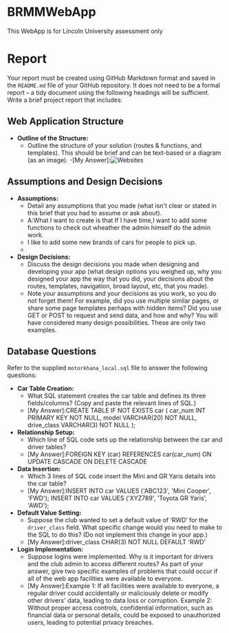 # BRMMWebApp
This WebApp is for Lincoln University assessment only

# Report

Your report must be created using GitHub Markdown format and saved in the `README.md` file of your GitHub repository. It does not need to be a formal report – a tidy document using the following headings will be sufficient. Write a brief project report that includes:

## Web Application Structure

- **Outline of the Structure:** 
    - Outline the structure of your solution (routes & functions, and templates). This should be brief and can be text-based or a diagram (as an image).
    -[My Answer]:![Websites](https://github.com/AnnieDJ/image-in-readme/assets/146434944/940be879-dc80-497b-b353-69a2e255d8d2)

## Assumptions and Design Decisions

- **Assumptions:**
    - Detail any assumptions that you made (what isn't clear or stated in this brief that you had to assume or ask about).
    - A:What I want to create is that If I have time,I want to add some functions to check out wheather the admin himself do the admin work.
    - I like to add some new brands of cars for people to pick up.
    - 
- **Design Decisions:**
    - Discuss the design decisions you made when designing and developing your app (what design options you weighed up, why you designed your app the way that you did, your decisions about the routes, templates, navigation, broad layout, etc, that you made).
    - Note your assumptions and your decisions as you work, so you do not forget them! For example, did you use multiple similar pages, or share some page templates perhaps with hidden items? Did you use GET or POST to request and send data, and how and why? You will have considered many design possibilities. These are only two examples.

## Database Questions

Refer to the supplied `motorkhana_local.sql` file to answer the following questions:

- **Car Table Creation:**
    - What SQL statement creates the car table and defines its three fields/columns? (Copy and paste the relevant lines of SQL.)
    - [My Answer]:CREATE TABLE IF NOT EXISTS car
(
car_num INT PRIMARY KEY NOT NULL,
model VARCHAR(20) NOT NULL,
drive_class VARCHAR(3) NOT NULL
);
- **Relationship Setup:**
    - Which line of SQL code sets up the relationship between the car and driver tables?
    - [My Answer]:FOREIGN KEY (car) REFERENCES car(car_num)
ON UPDATE CASCADE
ON DELETE CASCADE
- **Data Insertion:**
    - Which 3 lines of SQL code insert the Mini and GR Yaris details into the car table?
    - [My Answer]:INSERT INTO car VALUES ('ABC123', 'Mini Cooper', 'FWD');
INSERT INTO car VALUES ('XYZ789', 'Toyota GR Yaris', 'AWD');
- **Default Value Setting:**
    - Suppose the club wanted to set a default value of ‘RWD’ for the `driver_class` field. What specific change would you need to make to the SQL to do this? (Do not implement this change in your app.)
    - [My Answer]:driver_class CHAR(3) NOT NULL DEFAULT 'RWD'
- **Login Implementation:**
    - Suppose logins were implemented. Why is it important for drivers and the club admin to access different routes? As part of your answer, give two specific examples of problems that could occur if all of the web app facilities were available to everyone.
    - [My Answer]:Example 1: If all facilities were available to everyone, a regular driver could accidentally or maliciously delete or modify other drivers' data, leading to data loss or corruption.
Example 2: Without proper access controls, confidential information, such as financial data or personal details, could be exposed to unauthorized users, leading to potential privacy breaches.